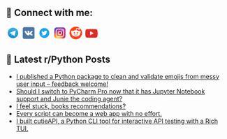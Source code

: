 ## 🔎 Connect with me:
[<img src="https://github.com/bullbesh/bullbesh/blob/main/images/Telegram.png" width="32" height="32" />](https://t.me/bullbesh)
[<img src="https://github.com/bullbesh/bullbesh/blob/main/images/VK.png" width="32" height="32" />](https://vk.com/bullbesh)
[<img src="https://github.com/bullbesh/bullbesh/blob/main/images/Twitter.png" width="32" height="32" />](https://twitter.com/bullbesh1)
[<img src="https://github.com/bullbesh/bullbesh/blob/main/images/Instagram.png" width="32" height="32" />](https://www.instagram.com/bullbesh)
[<img src="https://github.com/bullbesh/bullbesh/blob/main/images/Reddit.png" width="32" height="32" />](https://www.reddit.com/user/bullbesh)
[<img src="https://github.com/bullbesh/bullbesh/blob/main/images/YouTube.png" width="32" height="32" />](https://www.youtube.com/channel/UCtfjRs6uzgq5mfm8S06WTcg)

## 📕 Latest r/Python Posts
<!-- BLOG-POST-LIST:START -->
- [I published a Python package to clean and validate emojis from messy user input – feedback welcome!](https://www.reddit.com/r/Python/comments/1kii2iw/i_published_a_python_package_to_clean_and/)
- [Should I switch to PyCharm Pro now that it has Jupyter Notebook support and Junie the coding agent?](https://www.reddit.com/r/Python/comments/1kih2m4/should_i_switch_to_pycharm_pro_now_that_it_has/)
- [I feel stuck, books recommendations?](https://www.reddit.com/r/Python/comments/1kif0pz/i_feel_stuck_books_recommendations/)
- [Every script can become a web app with no effort.](https://www.reddit.com/r/Python/comments/1kie6uw/every_script_can_become_a_web_app_with_no_effort/)
- [I built cutieAPI, a Python CLI tool for interactive API testing with a Rich TUI.](https://www.reddit.com/r/Python/comments/1kie6tn/i_built_cutieapi_a_python_cli_tool_for/)
<!-- BLOG-POST-LIST:END -->
